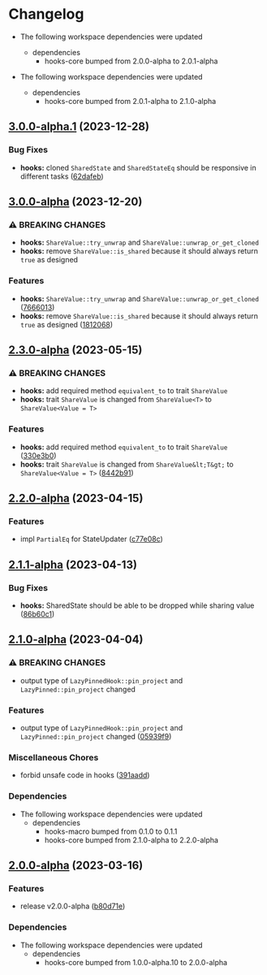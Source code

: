 # Changelog

* The following workspace dependencies were updated
  * dependencies
    * hooks-core bumped from 2.0.0-alpha to 2.0.1-alpha

* The following workspace dependencies were updated
  * dependencies
    * hooks-core bumped from 2.0.1-alpha to 2.1.0-alpha

## [3.0.0-alpha.1](https://github.com/frender-rs/hooks/compare/hooks-v3.0.0-alpha...hooks-v3.0.0-alpha.1) (2023-12-28)


### Bug Fixes

* **hooks:** cloned `SharedState` and `SharedStateEq` should be responsive in different tasks ([62dafeb](https://github.com/frender-rs/hooks/commit/62dafebbca40faf2a3154d8bd4606f114572b67c))

## [3.0.0-alpha](https://github.com/frender-rs/hooks/compare/hooks-v2.3.0-alpha...hooks-v3.0.0-alpha) (2023-12-20)


### ⚠ BREAKING CHANGES

* **hooks:** `ShareValue::try_unwrap` and `ShareValue::unwrap_or_get_cloned`
* **hooks:** remove `ShareValue::is_shared` because it should always return `true` as designed

### Features

* **hooks:** `ShareValue::try_unwrap` and `ShareValue::unwrap_or_get_cloned` ([7666013](https://github.com/frender-rs/hooks/commit/7666013f85875f8b6ccc315d78a915983029dcfb))
* **hooks:** remove `ShareValue::is_shared` because it should always return `true` as designed ([1812068](https://github.com/frender-rs/hooks/commit/1812068aa529f0667a81523a747444395840e6a3))

## [2.3.0-alpha](https://github.com/frender-rs/hooks/compare/hooks-v2.2.0-alpha...hooks-v2.3.0-alpha) (2023-05-15)


### ⚠ BREAKING CHANGES

* **hooks:** add required method `equivalent_to` to trait `ShareValue`
* **hooks:** trait `ShareValue` is changed from `ShareValue<T>` to `ShareValue<Value = T>`

### Features

* **hooks:** add required method `equivalent_to` to trait `ShareValue` ([330e3b0](https://github.com/frender-rs/hooks/commit/330e3b04e0e6bcbdf28e2075b69d924d5bc2bf4f))
* **hooks:** trait `ShareValue` is changed from `ShareValue&lt;T&gt;` to `ShareValue<Value = T>` ([8442b91](https://github.com/frender-rs/hooks/commit/8442b919193924c329eb9ed1fd84c71e6fe814e9))

## [2.2.0-alpha](https://github.com/frender-rs/hooks/compare/hooks-v2.1.1-alpha...hooks-v2.2.0-alpha) (2023-04-15)


### Features

* impl `PartialEq` for StateUpdater ([c77e08c](https://github.com/frender-rs/hooks/commit/c77e08c3dc58ec6d91ac6b995f86530b72943dc1))

## [2.1.1-alpha](https://github.com/frender-rs/hooks/compare/hooks-v2.1.0-alpha...hooks-v2.1.1-alpha) (2023-04-13)


### Bug Fixes

* **hooks:** SharedState should be able to be dropped while sharing value ([86b60c1](https://github.com/frender-rs/hooks/commit/86b60c1ac7eba823b409a4a77b8c72f5bd3017cb))

## [2.1.0-alpha](https://github.com/frender-rs/hooks/compare/hooks-v2.0.2-alpha...hooks-v2.1.0-alpha) (2023-04-04)


### ⚠ BREAKING CHANGES

* output type of `LazyPinnedHook::pin_project` and `LazyPinned::pin_project` changed

### Features

* output type of `LazyPinnedHook::pin_project` and `LazyPinned::pin_project` changed ([05939f9](https://github.com/frender-rs/hooks/commit/05939f9206eac2e7fc020c1851be041b8572336d))


### Miscellaneous Chores

* forbid unsafe code in hooks ([391aadd](https://github.com/frender-rs/hooks/commit/391aadd1dfcb10854179855147d26e58202c736c))


### Dependencies

* The following workspace dependencies were updated
  * dependencies
    * hooks-macro bumped from 0.1.0 to 0.1.1
    * hooks-core bumped from 2.1.0-alpha to 2.2.0-alpha

## [2.0.0-alpha](https://github.com/frender-rs/hooks/compare/hooks-v1.0.1-alpha.21...hooks-v2.0.0-alpha) (2023-03-16)


### Features

* release v2.0.0-alpha ([b80d71e](https://github.com/frender-rs/hooks/commit/b80d71e8dd8aa80557a139b27094888b376f02a8))


### Dependencies

* The following workspace dependencies were updated
  * dependencies
    * hooks-core bumped from 1.0.0-alpha.10 to 2.0.0-alpha
